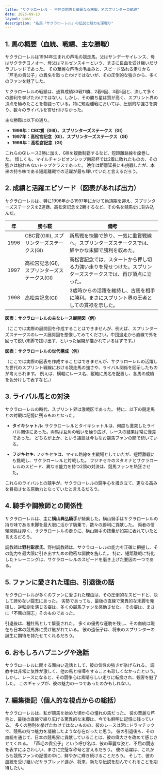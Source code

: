 ```yaml
---
title: "サクラローレル - 不屈の闘志と華麗なる末脚、名スプリンターの軌跡"
date: 2025-09-13
layout: post
description: "名馬『サクラローレル』の伝説と魅力を深堀り"
---
```


## 1. 馬の概要（血統、戦績、主な勝鞍）

サクラローレルは1994年生まれの芦毛の競走馬。父はサンデーサイレンス、母はサクラチヨノオー、母父はマルゼンスキーという、まさに良血を受け継いだサラブレッドであった。  その華麗な芦毛の毛並みと、スピード溢れる走りから「芦毛の貴公子」の異名を取ったわけではないが、その圧倒的な強さから、多くのファンを魅了した。

サクラローレルの戦績は、通算成績33戦11勝、2着6回、3着5回と、決して多くの勝利を挙げたわけではない。しかし、その勝ち星は質が高く、スプリント界の頂点を極めたことを物語っている。特に短距離戦においては、圧倒的な強さを誇り、数々のライバルを寄せ付けなかった。

主な勝鞍は以下の通り。

* **1996年：CBC賞（GIII）、スプリンターズステークス（GI）**
* **1997年：高松宮記念（GI）、スプリンターズステークス（GI）**
* **1998年：高松宮記念（GI）**

これらのGIレース3勝に加え、GIIIを複数制覇するなど、短距離路線を席巻した。  惜しくも、マイルチャンピオンシップ南部杯では2着に敗れたものの、その強さは紛れもないトップクラスであった。  晩年は距離延長にも挑戦したが、本来の持ち味である短距離戦での活躍が最も輝いていたと言えるだろう。


## 2. 成績と活躍エピソード（図表があれば出力）

サクラローレルは、特に1996年から1997年にかけて絶頂期を迎え、スプリンターズステークスを2連覇、高松宮記念を2勝するなど、その名を競馬史に刻み込んだ。

| 年 | 勝ち鞍 | 備考 |
|---|---|---|
| 1996 | CBC賞(GIII), スプリンターズステークス(GI) | 新馬戦を快勝で飾り、一気に重賞戦線へ。スプリンターズステークスでは、鮮やかな末脚で勝利を収めた。 |
| 1997 | 高松宮記念(GI), スプリンターズステークス(GI) | 高松宮記念では、スタートから押し切る力強い走りを見せつけた。スプリンターズステークスでは、再び頂点に立った。 |
| 1998 | 高松宮記念(GI) | 3歳時からの活躍を維持し、古馬を相手に勝利。まさにスプリント界の王者としての貫禄を示した。 |


**図表：サクラローレルの主なレース展開図（例）**

（ここでは実際の展開図を作成することはできませんが、例えば、スプリンターズステークスのレース展開図を想像してみてください。中団追走から直線で外を回って鋭い末脚で抜け出す、といった展開が描かれているはずです。）


**図表：サクラローレルの世代構成（例）**

（ここでは実際の図表を作成することはできませんが、サクラローレルの活躍した世代のスプリント戦線における競走馬の強さや、ライバル関係を図示したものが考えられます。  例えば、横軸にレース名、縦軸に馬名を配置し、各馬の成績を色分けして表すなど。）


## 3. ライバル馬との対決

サクラローレルの時代、スプリント界は激戦区であった。  特に、以下の競走馬との対戦は記憶に残るものとなった。

* **タイキシャトル:**  サクラローレルとタイキシャトルは、何度も激突したライバル関係にあった。両馬は互角の戦いを繰り広げ、レースの結果は常に僅差であった。  どちらが上か、という議論は今もなお競馬ファンの間で続いている。

* **フジキセキ:**  フジキセキは、マイル路線を主戦場としていたが、短距離戦にも挑戦し、サクラローレルと対戦した。  フジキセキのスタミナとサクラローレルのスピード、異なる能力を持つ2頭の対決は、競馬ファンを熱狂させた。

これらのライバルとの競争が、サクラローレルの闘争心を掻き立て、更なる高みを目指させる原動力となっていたと言えるだろう。


## 4. 騎手や調教師との関係性

サクラローレルは、主に**横山典弘騎手**が騎乗した。横山騎手はサクラローレルの持ち味である末脚を最大限に活かす騎乗で、数々の勝利に貢献した。  両者の信頼関係は厚く、サクラローレルの走りに、横山騎手の技量が如実に表れていたと言えるだろう。

調教師は**野村彰彦氏**。野村調教師は、サクラローレルの能力を正確に把握し、その能力を最大限に引き出すための緻密な調教を施した。  特に、短距離戦に特化したトレーニングは、サクラローレルのスピードを磨き上げた要因の一つである。


## 5. ファンに愛された理由、引退後の話

サクラローレルが多くのファンに愛された理由は、その圧倒的なスピードと、決して諦めない闘志にあった。  劣勢であっても、最後の直線で驚異的な末脚を発揮し、逆転劇を演じる姿は、多くの競馬ファンを感動させた。  その姿は、まさに「不屈の闘志」そのものであった。

引退後は、種牡馬として繋養された。  多くの優秀な産駒を残し、その血統は現在も日本の競馬界に受け継がれている。  彼の遺伝子は、将来のスプリンターの誕生に期待を持たせてくれるだろう。


## 6. おもしろハプニングや逸話

サクラローレルに関する面白い逸話として、彼の気性の強さが挙げられる。  調教中は非常に気性が激しく、他の馬と喧嘩をすることも珍しくなかったという。  しかし、レースになると、その闘争心は素晴らしい走りに転換され、観客を魅了した。  このギャップが、彼の魅力の一つであったのかもしれない。


## 7. 編集後記（個人的な視点からの総括）

サクラローレルは、私が競馬を始めた頃からの憧れの馬だった。  彼の華麗な芦毛と、最後の直線で繰り広げる驚異的な末脚は、今でも鮮明に記憶に残っている。  多くの勝利を挙げたわけではないものの、彼のレースは常にドラマチックで、競馬の持つ魅力を凝縮したような存在だったと思う。  彼の引退後も、その血統を通じて、日本の競馬界に貢献していることは、彼の偉大さを改めて感じさせてくれる。  「芦毛の貴公子」という呼び名は、彼の華麗な姿と、不屈の闘志を表すにふさわしい、まさに完璧な称号と言えるだろう。  彼の活躍は、これからも競馬ファンの記憶の中に、鮮やかに輝き続けることだろう。  そして、彼の血統を受け継いだサラブレッド達が、将来、新たな伝説を刻んでくれることを期待したい。
